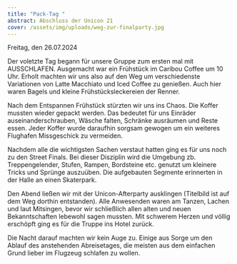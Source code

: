 ```yaml
---
title: "Pack-Tag "
abstract: Abschluss der Unicon 21
cover: /assets/img/uploads/weg-zur-finalparty.jpg
---
```

Freitag, den 26.07.2024



Der voletzte Tag begann für unsere Gruppe zum ersten mal mit AUSSCHLAFEN. Ausgemacht war ein Frühstück im Caribou Coffee um 10 Uhr. Erholt machten wir uns also auf den Weg um verschiedenste Variationen von Latte Macchiato und Iced Coffee zu genießen. Auch hier waren Bagels und kleine Frühstücksleckereien der Renner.



Nach dem Entspannen Frühstück stürzten  wir uns ins Chaos. Die Koffer mussten wieder gepackt werden. Das bedeutet für uns Einräder auseinanderschrauben, Wäsche falten, Schränke ausräumen und Reste essen. Jeder Koffer wurde daraufhin sorgsam gewogen um ein weiteres Flughafen Missgeschick zu vermeiden. 



Nachdem alle die wichtigsten Sachen verstaut hatten ging es für uns noch zu den Street Finals. Bei dieser Disziplin wird die Umgebung zb. Treppengelender, Stufen, Rampen, Bordsteine etc. genutzt um kleinere Tricks und Sprünge auszuüben. Die aufgebauten Segmente erinnerten in der Halle an einen Skaterpark. 



Den Abend ließen wir mit der Unicon-Afterparty ausklingen (Titelbild ist auf dem Weg dorthin entstanden). Alle Anwesenden waren am Tanzen, Lachen und laut Mitsingen, bevor wir schließlich allen alten und neuen Bekanntschaften lebewohl sagen mussten. Mit schwerem Herzen und völlig erschöpft ging es für die Truppe ins Hotel zurück.



Die Nacht darauf machten wir kein Auge zu. Einige aus Sorge um den Ablauf des anstehenden Abreisetages, die meisten aus dem einfachen Grund lieber im Flugzeug schlafen zu wollen.
